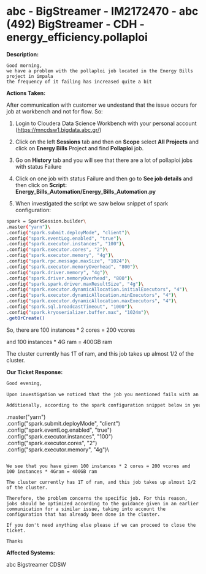 # abc - BigStreamer - IM2172470 - abc (492) BigStreamer - CDH - energy_efficiency.pollaploi

<b>Description:</b>

```
Good morning,
we have a problem with the pollaploi job located in the Energy Bills project in impala
the frequency of it failing has increased quite a bit
```

<b>Actions Taken:</b>

After communication with customer we undestand that the issue occurs for job at workbench and not for flow. So:

1. Login to Cloudera Data Science Workbench with your personal account (https://mncdsw1.bigdata.abc.gr/)

2. Click on the left **Sessions** tab and then on **Scope** select **All Projects** and click on **Energy Bills** Project and find **Pollaploi** job.


3. Go on **History** tab and you will see that there are a lot of pollaploi jobs with status Failure

4. Click on one job with status Failure and then go to **See job details** and then click on **Script: Energy_Bills_Automation/Energy_Bills_Automation.py**

5. When investigated the script we saw below snippet of spark configuration:

```bash
spark = SparkSession.builder\
.master("yarn")\
.config("spark.submit.deployMode", "client")\
.config("spark.eventLog.enabled", "true")\
.config("spark.executor.instances", "100")\
.config("spark.executor.cores", "2")\
.config("spark.executor.memory", "4g")\
.config("spark.rpc.message.maxSize", "1024")\
.config("spark.executor.memoryOverhead", "800")\
.config("spark.driver.memory", "4g")\
.config("spark.driver.memoryOverhead", "800")\
.config("spark.spark.driver.maxResultSize", "4g")\
.config("spark.executor.dynamicAllocation.initialExecutors", "4")\
.config("spark.executor.dynamicAllocation.minExecutors", "4")\
.config("spark.executor.dynamicAllocation.maxExecutors", "4")\
.config("spark.sql.broadcastTimeout", "1000")\
.config("spark.kryoserializer.buffer.max", "1024m")\
.getOrCreate()
```

So, there are 100 instances * 2 cores = 200 vcores

and 100 instances * 4G ram = 400GB ram

The cluster currently has 1T of ram, and this job takes up almost 1/2 of the cluster.

<b>Our Ticket Response:</b>

```bash
Good evening,

Upon investigation we noticed that the job you mentioned fails with an out-of-memory error.

Additionally, according to the spark configuration snippet below in your job:

```
.master("yarn")\
.config("spark.submit.deployMode", "client")\
.config("spark.eventLog.enabled", "true")\
.config("spark.executor.instances", "100")\
.config("spark.executor.cores", "2")\
.config("spark.executor.memory", "4g")\
```

We see that you have given 100 instances * 2 cores = 200 vcores and 100 instances * 4Gram = 400GB ram

The cluster currently has 1T of ram, and this job takes up almost 1/2 of the cluster.

Therefore, the problem concerns the specific job. For this reason, jobs should be optimized according to the guidance given in an earlier communication for a similar issue, taking into account the configuration that has already been done in the cluster.

If you don't need anything else please if we can proceed to close the ticket.

Thanks
```

<b>Affected Systems:</b>

abc Bigstreamer CDSW
